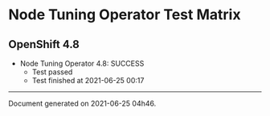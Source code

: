 
Node Tuning Operator Test Matrix
================================

OpenShift 4.8
-------------

* Node Tuning Operator 4.8: SUCCESS
  - Test passed
  - Test finished at 2021-06-25 00:17


---
Document generated on 2021-06-25 04h46.
